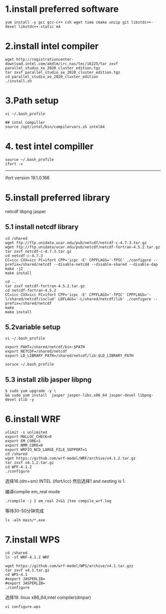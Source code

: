 
# 1.install preferred software
```
yum install -y gcc gcc-c++ csh wget time cmake unzip git libstdc++-devel libstdc++-static m4
```

# 2.install intel compiler
```
wget http://registrationcenter-download.intel.com/akdlm/irc_nas/tec/16225/tar zxvf parallel_studio_xe_2020_cluster_edition.tgz
tar zxvf parallel_studio_xe_2020_cluster_edition.tgz
cd parallel_studio_xe_2020_cluster_edition
./install.sh
```


# 3.Path setup
```
vi ~/.bash_profile
```
```
## intel compiller
source /opt/intel/bin/compilervars.sh intel64
```
# 4. test intel compiller
```
source ~/.bash_profile
ifort -v
```
----
ifort version 19.1.0.166


# 5.install preferred library
netcdf
libpng
jasper

## 5.1 install netcdf library
```
cd /shared
wget ftp://ftp.unidata.ucar.edu/pub/netcdf/netcdf-c-4.7.3.tar.gz
wget ftp://ftp.unidata/ucar.edu/pub/netcdf/netcdf-fortran-4.5.2.tar.gz
tar zxvf netcdf-c-4.7.3.tar.gz
cd netcdf-c-4.7.3
CC=icc CXX=icc FC=ifort CPP='icpc -E' CPPFLAGS='-fPIC' ./configure --prefix=/shared/netcdf --disable-netcd4 --disable-shared --disable-dap
make -j2
make install
```

```
cd ..
tar zxvf netcdf-fortran-4.5.2.tar.gz
cd netcdf-fortran-4.5.2
CC=icc CXX=icc FC=ifort CPP='icpc -E' CPPFLAGS='-fPIC' CPPFLAGS='-l/shared/netcdf/includ' LDFLAGS='-L/shared/netcdf/lib' ./configure --prefix=/shared/netcdf 
make
make install
```

## 5.2variable setup
```
vi ~/.bash_profile
```

```
export PAHT=/shared/netcdf/bin:$PATH
export NETCDF=/shared/netcdf
export LD_LIBRARY_PATH=/shared/netcdf/lib:$LD_LIBRARY_PATH
```

```
soruce ~/.bash_profile
```

## 5.3 install zlib jasper libpng
```
$ sudo yum upgrade -y \
&& sudo yum install  jasper jasper-libs.x86_64 jasper-devel libpng-devel zlib -y
```

# 6.install WRF
```
ulimit -s unlimited
export MALLOC_CHECK=0
export EM_CORE=1
export NMM_CORE=0
export WRFIO_NCD_LARGE_FILE_SUPPORT=1
cd /shared
wget https://github.com/wrf-model/WRF/archive/v4.1.2.tar.gz
tar zxvf v4.1.2.tar.gz
cd WFF-4.1.2
./configure
```

选择16.(dm+sm) INTEL (ifort/icc)
然后选择1
and nesting is 1.



编译complie em_real mode
```
./compile -j 2 em_real 2>&1 |tee compile_wrf.log
```
等待30-50分钟完成

```
ls -alh main/*.exe
```

# 7.install WPS
```
cd /shared
ln -sf WRF-4.1.2 WRF
```

```
wget https://github.com/wrf-model/WPS/archive/v4.1.tar.gzz
tar zxvf v4.1.tar.gz
cd WPS-4.1
#export JASPERLIB=
#export JASPERLIB=
./configure
```

选择19. linux x86_64,intel compiler(dmpar)

```
vi configure.wps
```




